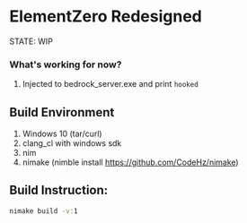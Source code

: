 # ElementZero Redesigned

STATE: WIP

### What's working for now?

1. Injected to bedrock_server.exe and print `hooked`

## Build Environment

1. Windows 10 (tar/curl)
2. clang_cl with windows sdk
3. nim
4. nimake (nimble install https://github.com/CodeHz/nimake)

## Build Instruction:

```cmd
nimake build -v:1
```

